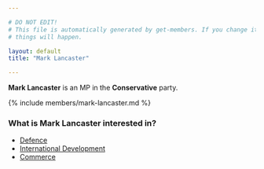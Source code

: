 ```yaml
---

# DO NOT EDIT!
# This file is automatically generated by get-members. If you change it, bad
# things will happen.

layout: default
title: "Mark Lancaster"

---
```


**Mark Lancaster** is an MP in the **Conservative** party.

{% include members/mark-lancaster.md %}

### What is Mark Lancaster interested in?


* [Defence](/interests/defence.html)
* [International Development](/interests/international-development.html)
* [Commerce](/interests/commerce.html)
